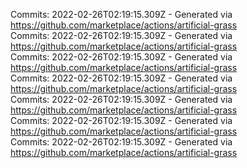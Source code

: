 Commits: 2022-02-26T02:19:15.309Z - Generated via https://github.com/marketplace/actions/artificial-grass
<br>
Commits: 2022-02-26T02:19:15.309Z - Generated via https://github.com/marketplace/actions/artificial-grass
<br>
Commits: 2022-02-26T02:19:15.309Z - Generated via https://github.com/marketplace/actions/artificial-grass
<br>
Commits: 2022-02-26T02:19:15.309Z - Generated via https://github.com/marketplace/actions/artificial-grass
<br>
Commits: 2022-02-26T02:19:15.309Z - Generated via https://github.com/marketplace/actions/artificial-grass
<br>
Commits: 2022-02-26T02:19:15.309Z - Generated via https://github.com/marketplace/actions/artificial-grass
<br>
Commits: 2022-02-26T02:19:15.309Z - Generated via https://github.com/marketplace/actions/artificial-grass
<br>
